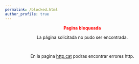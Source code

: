 ```yaml
---
permalink: /blocked.html
author_profile: true
---
```


<style type="text/css" media="screen">
  .container {
    margin: 10px auto;
    max-width: 600px;
    text-align: center;
  }
  h1 {
    margin: 30px 0;
    font-size: 4em;
    line-height: 1;
    letter-spacing: -1px;
  }
</style>

<div class="container">
  <p style="color:red;"><strong>Pagina bloqueada</strong></p>
  <p>La página solicitada no pudo ser encontrada.</p>
  <br><p>En la pagina <a href="https://http.cat">http.cat</a> podras encontrar errores http.</p>
</div>